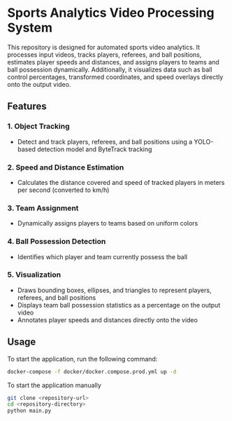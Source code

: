 # Sports Analytics Video Processing System

This repository is designed for automated sports video analytics. It processes input videos, tracks players, referees, and ball positions, estimates player speeds and distances, and assigns players to teams and ball possession dynamically. Additionally, it visualizes data such as ball control percentages, transformed coordinates, and speed overlays directly onto the output video.

## Features

### 1. Object Tracking
- Detect and track players, referees, and ball positions using a YOLO-based detection model and ByteTrack tracking

### 2. Speed and Distance Estimation
- Calculates the distance covered and speed of tracked players in meters per second (converted to km/h)

### 3. Team Assignment
- Dynamically assigns players to teams based on uniform colors

### 4. Ball Possession Detection
- Identifies which player and team currently possess the ball

### 5. Visualization
- Draws bounding boxes, ellipses, and triangles to represent players, referees, and ball positions
- Displays team ball possession statistics as a percentage on the output video
- Annotates player speeds and distances directly onto the video


## Usage

To start the application, run the following command:

```bash
docker-compose -f docker/docker.compose.prod.yml up -d
```

To start the application manually

```bash
git clone <repository-url>
cd <repository-directory>
python main.py
```
